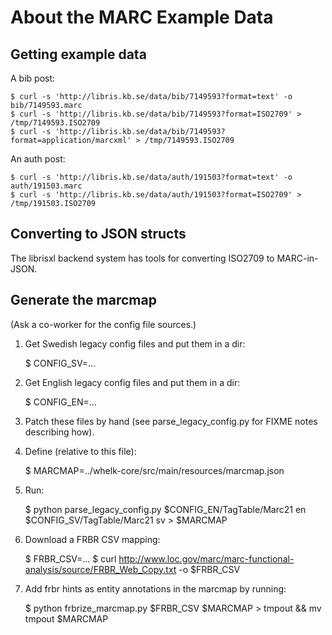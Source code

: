 About the MARC Example Data
========================================================================

## Getting example data ##

A bib post:

    $ curl -s 'http://libris.kb.se/data/bib/7149593?format=text' -o bib/7149593.marc
    $ curl -s 'http://libris.kb.se/data/bib/7149593?format=ISO2709' > /tmp/7149593.ISO2709
    $ curl -s 'http://libris.kb.se/data/bib/7149593?format=application/marcxml' > /tmp/7149593.ISO2709

An auth post:

    $ curl -s 'http://libris.kb.se/data/auth/191503?format=text' -o auth/191503.marc
    $ curl -s 'http://libris.kb.se/data/auth/191503?format=ISO2709' > /tmp/191503.ISO2709

## Converting to JSON structs ##

The librisxl backend system has tools for converting ISO2709 to MARC-in-JSON.

## Generate the marcmap

(Ask a co-worker for the config file sources.)

1. Get Swedish legacy config files and put them in a dir:

    $ CONFIG_SV=...

2. Get English legacy config files and put them in a dir:

    $ CONFIG_EN=...

3. Patch these files by hand (see parse_legacy_config.py for FIXME notes describing how).

4. Define (relative to this file):

    $ MARCMAP=../whelk-core/src/main/resources/marcmap.json

5. Run:

    $ python parse_legacy_config.py $CONFIG_EN/TagTable/Marc21 en $CONFIG_SV/TagTable/Marc21 sv > $MARCMAP

6. Download a FRBR CSV mapping:

     $ FRBR_CSV=...
     $ curl http://www.loc.gov/marc/marc-functional-analysis/source/FRBR_Web_Copy.txt -o $FRBR_CSV

7. Add frbr hints as entity annotations in the marcmap by running:

    $ python frbrize_marcmap.py $FRBR_CSV $MARCMAP > tmpout && mv tmpout $MARCMAP

